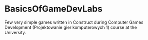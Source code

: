 # BasicsOfGameDevLabs
Few very simple games written in Construct during Computer Games Development (Projektowanie gier komputerowych 1) course at the University.
